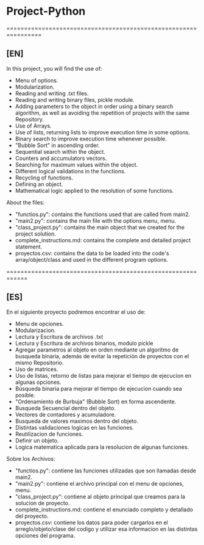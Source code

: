 # Project-Python
================================================================
## [EN]
In this project, you will find the use of:

* Menu of options.
* Modularization.
* Reading and writing .txt files.
* Reading and writing binary files, pickle module.
* Adding parameters to the object in order using a binary search algorithm, as well as avoiding the repetition of projects with the same Repository.
* Use of Arrays.
* Use of lists, returning lists to improve execution time in some options.
* Binary search to improve execution time whenever possible.
* "Bubble Sort" in ascending order.
* Sequential search within the object.
* Counters and accumulators vectors.
* Searching for maximum values within the object.
* Different logical validations in the functions.
* Recycling of functions.
* Defining an object.
* Mathematical logic applied to the resolution of some functions.

About the files:
* "functios.py": contains the functions used that are called from main2.
* "main2.py": contains the main file with the options menu, menu.
* "class_project.py": contains the main object that we created for the project solution.
* complete_instructions.md: contains the complete and detailed project statement.
* proyectos.csv: contains the data to be loaded into the code's array/object/class and used in the different program options.

============================================================
## [ES]
En el siguiente proyecto podremos encontrar el uso de:

* Menu de opciones.
* Modularizacion.
* Lectura y Escritura de archivos .txt
* Lectura y Escritura de archivos binarios, modulo pickle
* Agregar parametros al objeto en orden mediante un algoritmo de busqueda binaria, además de evitar la repetición de proyectos con el mismo Repositorio.
* Uso de matrices.
* Uso de listas, retorno de listas para mejorar el tiempo de ejecucion en algunas opciones.
* Búsqueda binaria para mejorar el tiempo de ejecucion cuando sea posible.
* "Ordenamiento de Burbuja" (Bubble Sort) en forma ascendente.
* Busqueda Secuencial dentro del objeto.
* Vectores de contadores y acumuladore.
* Busqueda de valores maximos dentro del objeto.
* Distintas validaciones logicas en las funciones.
* Reutilizacion de funciones.
* Definir un objeto.
* Logica matematica aplicada para la resolucion de algunas funciones.

Sobre los Archivos:
* "functios.py": contiene las funciones utilizadas que son llamadas desde main2.
* "main2.py": contiene el archivo principal con el menu de opciones, menu.
* "class_project.py": contiene al objeto principal que creamos para la solucion de proyecto.
* complete_instructions.md: contiene el enunciado completo y detallado del proyecto.
* proyectos.csv: contiene los datos para poder cargarlos en el arreglo/objeto/clase del codigo 
y utilizar esa informacion en las distintas opciones del programa.
